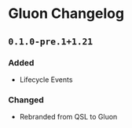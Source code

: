 # Gluon Changelog

## `0.1.0-pre.1+1.21`
### Added
 - Lifecycle Events
### Changed
 - Rebranded from QSL to Gluon

